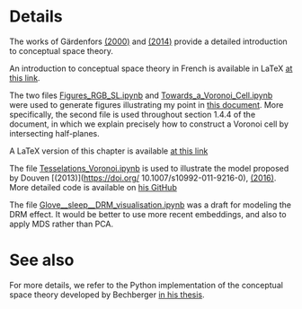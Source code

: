 # Details

The works of Gärdenfors [(2000)](https://doi.org/10.7551/mitpress/2076.001.0001) and [(2014)](https://doi.org/10.7551/mitpress/9629.001.0001) provide a detailed introduction to conceptual space theory.

An introduction to conceptual space theory in French is available in LaTeX [at this link](https://github.com/ZygoOoade/conceptual_spaces/blob/main/introduction/introduction%20à%20la%20théorie%20des%20espaces%20conceptuels.tex).

The two files [Figures_RGB_SL.ipynb](https://github.com/ZygoOoade/conceptual_spaces/blob/main/Figures.%20RGB%20-%20HSL.ipynb) and [Towards_a_Voronoi_Cell.ipynb](https://github.com/ZygoOoade/conceptual_spaces/blob/main/Voronoi%20adjacent%20regions.ipynb) were used to generate figures illustrating my point in [this document](https://drive.google.com/file/d/1aH7IRMDfj3Cjz2B0EjOcGe75CNksNWy0/view?usp=drive_link). More specifically, the second file is used throughout section 1.4.4 of the document, in which we explain precisely how to construct a Voronoi cell by intersecting half-planes.

A LaTeX version of this chapter is available [at this link](https://github.com/ZygoOoade/conceptual_spaces/blob/main/Chap_1.tex)

The file [Tesselations_Voronoi.ipynb](https://github.com/ZygoOoade/conceptual_spaces/blob/main/Tesselations_Voronoi.ipynb) is used to illustrate the model proposed by Douven [(2013)](https://doi.org/ 10.1007/s10992-011-9216-0), [(2016)](https://doi.org/10.1016/j.cognition.2016.03.007). More detailed code is available on [his GitHub](https://github.com/IgorDouven/LearningConcepts/blob/main/learning_concepts.jl)

The file [Glove__sleep__DRM_visualisation.ipynb](https://github.com/ZygoOoade/conceptual_spaces/blob/main/Glove__sleep__DRM_visualisation.ipynb) was a draft for modeling the DRM effect. It would be better to use more recent embeddings, and also to apply MDS rather than PCA.

# See also
For more details, we refer to the Python implementation of the conceptual space theory developed by Bechberger [in his thesis](https://osnadocs.ub.uni-osnabrueck.de/handle/ds-2023120110100).
